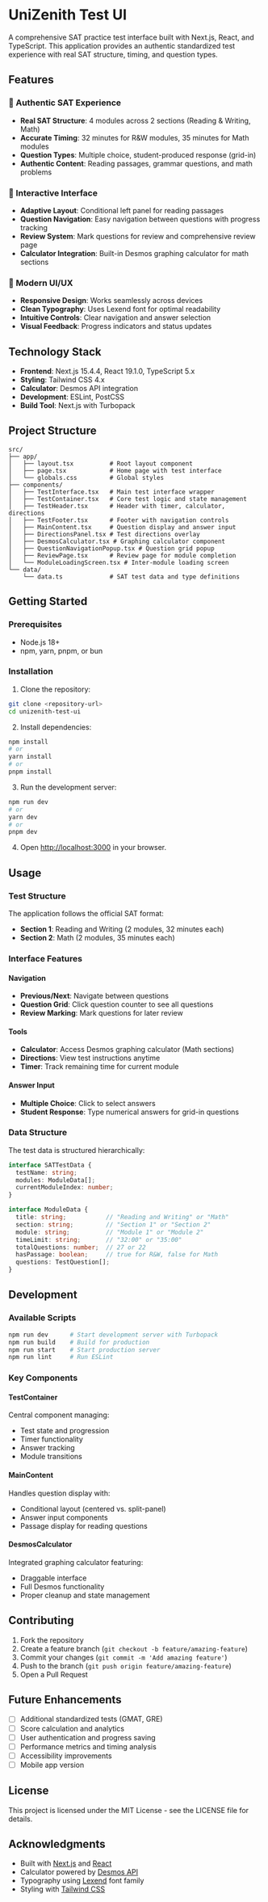 # UniZenith Test UI

A comprehensive SAT practice test interface built with Next.js, React, and TypeScript. This application provides an authentic standardized test experience with real SAT structure, timing, and question types.

## Features

### 🎯 Authentic SAT Experience
- **Real SAT Structure**: 4 modules across 2 sections (Reading & Writing, Math)
- **Accurate Timing**: 32 minutes for R&W modules, 35 minutes for Math modules
- **Question Types**: Multiple choice, student-produced response (grid-in)
- **Authentic Content**: Reading passages, grammar questions, and math problems

### 📱 Interactive Interface
- **Adaptive Layout**: Conditional left panel for reading passages
- **Question Navigation**: Easy navigation between questions with progress tracking
- **Review System**: Mark questions for review and comprehensive review page
- **Calculator Integration**: Built-in Desmos graphing calculator for math sections

### 🎨 Modern UI/UX
- **Responsive Design**: Works seamlessly across devices
- **Clean Typography**: Uses Lexend font for optimal readability
- **Intuitive Controls**: Clear navigation and answer selection
- **Visual Feedback**: Progress indicators and status updates

## Technology Stack

- **Frontend**: Next.js 15.4.4, React 19.1.0, TypeScript 5.x
- **Styling**: Tailwind CSS 4.x
- **Calculator**: Desmos API integration
- **Development**: ESLint, PostCSS
- **Build Tool**: Next.js with Turbopack

## Project Structure

```
src/
├── app/
│   ├── layout.tsx          # Root layout component
│   ├── page.tsx            # Home page with test interface
│   └── globals.css         # Global styles
├── components/
│   ├── TestInterface.tsx   # Main test interface wrapper
│   ├── TestContainer.tsx   # Core test logic and state management
│   ├── TestHeader.tsx      # Header with timer, calculator, directions
│   ├── TestFooter.tsx      # Footer with navigation controls
│   ├── MainContent.tsx     # Question display and answer input
│   ├── DirectionsPanel.tsx # Test directions overlay
│   ├── DesmosCalculator.tsx # Graphing calculator component
│   ├── QuestionNavigationPopup.tsx # Question grid popup
│   ├── ReviewPage.tsx      # Review page for module completion
│   └── ModuleLoadingScreen.tsx # Inter-module loading screen
└── data/
    └── data.ts             # SAT test data and type definitions
```

## Getting Started

### Prerequisites
- Node.js 18+ 
- npm, yarn, pnpm, or bun

### Installation

1. Clone the repository:
```bash
git clone <repository-url>
cd unizenith-test-ui
```

2. Install dependencies:
```bash
npm install
# or
yarn install
# or
pnpm install
```

3. Run the development server:
```bash
npm run dev
# or
yarn dev
# or
pnpm dev
```

4. Open [http://localhost:3000](http://localhost:3000) in your browser.

## Usage

### Test Structure
The application follows the official SAT format:
- **Section 1**: Reading and Writing (2 modules, 32 minutes each)
- **Section 2**: Math (2 modules, 35 minutes each)

### Interface Features

#### Navigation
- **Previous/Next**: Navigate between questions
- **Question Grid**: Click question counter to see all questions
- **Review Marking**: Mark questions for later review

#### Tools
- **Calculator**: Access Desmos graphing calculator (Math sections)
- **Directions**: View test instructions anytime
- **Timer**: Track remaining time for current module

#### Answer Input
- **Multiple Choice**: Click to select answers
- **Student Response**: Type numerical answers for grid-in questions

### Data Structure

The test data is structured hierarchically:

```typescript
interface SATTestData {
  testName: string;
  modules: ModuleData[];
  currentModuleIndex: number;
}

interface ModuleData {
  title: string;           // "Reading and Writing" or "Math"
  section: string;         // "Section 1" or "Section 2"
  module: string;          // "Module 1" or "Module 2"
  timeLimit: string;       // "32:00" or "35:00"
  totalQuestions: number;  // 27 or 22
  hasPassage: boolean;     // true for R&W, false for Math
  questions: TestQuestion[];
}
```

## Development

### Available Scripts

```bash
npm run dev      # Start development server with Turbopack
npm run build    # Build for production
npm run start    # Start production server
npm run lint     # Run ESLint
```

### Key Components

#### TestContainer
Central component managing:
- Test state and progression
- Timer functionality
- Answer tracking
- Module transitions

#### MainContent
Handles question display with:
- Conditional layout (centered vs. split-panel)
- Answer input components
- Passage display for reading questions

#### DesmosCalculator
Integrated graphing calculator featuring:
- Draggable interface
- Full Desmos functionality
- Proper cleanup and state management

## Contributing

1. Fork the repository
2. Create a feature branch (`git checkout -b feature/amazing-feature`)
3. Commit your changes (`git commit -m 'Add amazing feature'`)
4. Push to the branch (`git push origin feature/amazing-feature`)
5. Open a Pull Request

## Future Enhancements

- [ ] Additional standardized tests (GMAT, GRE)
- [ ] Score calculation and analytics
- [ ] User authentication and progress saving
- [ ] Performance metrics and timing analysis
- [ ] Accessibility improvements
- [ ] Mobile app version

## License

This project is licensed under the MIT License - see the LICENSE file for details.

## Acknowledgments

- Built with [Next.js](https://nextjs.org/) and [React](https://reactjs.org/)
- Calculator powered by [Desmos API](https://www.desmos.com/api/)
- Typography using [Lexend](https://fonts.google.com/specimen/Lexend) font family
- Styling with [Tailwind CSS](https://tailwindcss.com/)
